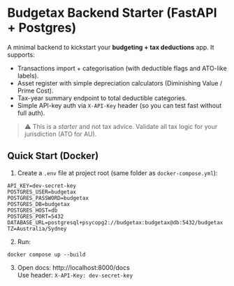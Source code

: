 # Budgetax Backend Starter (FastAPI + Postgres)

A minimal backend to kickstart your **budgeting + tax deductions** app. It supports:
- Transactions import + categorisation (with deductible flags and ATO-like labels).
- Asset register with simple depreciation calculators (Diminishing Value / Prime Cost).
- Tax-year summary endpoint to total deductible categories.
- Simple API-key auth via `X-API-Key` header (so you can test fast without full auth).

> ⚠️ This is a *starter* and not tax advice. Validate all tax logic for your jurisdiction (ATO for AU).

## Quick Start (Docker)
1. Create a `.env` file at project root (same folder as `docker-compose.yml`):
```
API_KEY=dev-secret-key
POSTGRES_USER=budgetax
POSTGRES_PASSWORD=budgetax
POSTGRES_DB=budgetax
POSTGRES_HOST=db
POSTGRES_PORT=5432
DATABASE_URL=postgresql+psycopg2://budgetax:budgetax@db:5432/budgetax
TZ=Australia/Sydney
```

2. Run:
```
docker compose up --build
```

3. Open docs: http://localhost:8000/docs  
   Use header: `X-API-Key: dev-secret-key`
